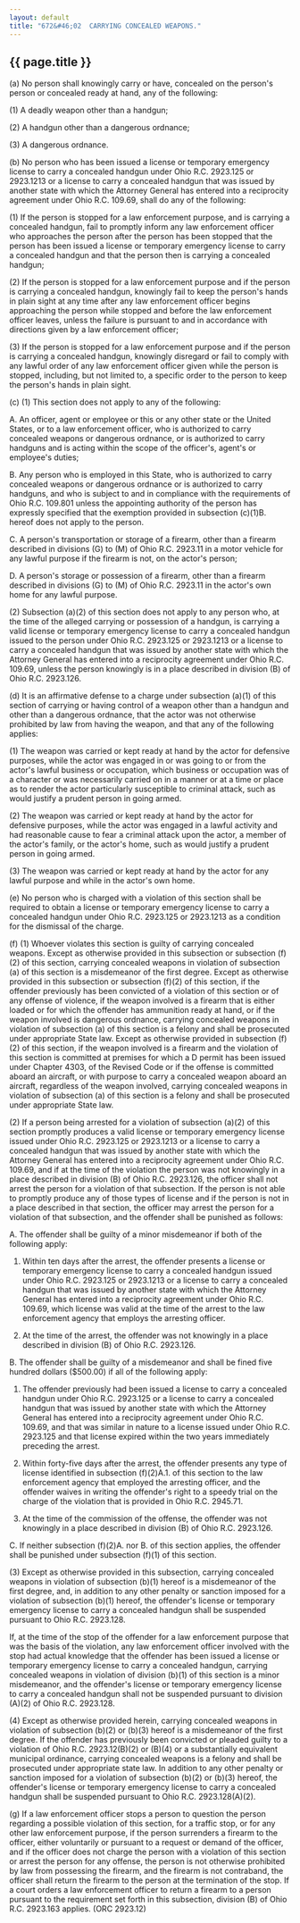 ```yaml
---
layout: default
title: "672&#46;02  CARRYING CONCEALED WEAPONS."
---
```


{{ page.title }}
----------------

(a) No person shall knowingly carry or have, concealed on the person's person or concealed ready at hand, any of the following:

(1) A deadly weapon other than a handgun;

(2) A handgun other than a dangerous ordnance;

(3) A dangerous ordnance.

(b) No person who has been issued a license or temporary emergency license to carry a concealed handgun under Ohio R.C. 2923.125 or 2923.1213 or a license to carry a concealed handgun that was issued by another state with which the Attorney General has entered into a reciprocity agreement under Ohio R.C. 109.69, shall do any of the following:

(1) If the person is stopped for a law enforcement purpose, and is carrying a concealed handgun, fail to promptly inform any law enforcement officer who approaches the person after the person has been stopped that the person has been issued a license or temporary emergency license to carry a concealed handgun and that the person then is carrying a concealed handgun;

(2) If the person is stopped for a law enforcement purpose and if the person is carrying a concealed handgun, knowingly fail to keep the person's hands in plain sight at any time after any law enforcement officer begins approaching the person while stopped and before the law enforcement officer leaves, unless the failure is pursuant to and in accordance with directions given by a law enforcement officer;

(3) If the person is stopped for a law enforcement purpose and if the person is carrying a concealed handgun, knowingly disregard or fail to comply with any lawful order of any law enforcement officer given while the person is stopped, including, but not limited to, a specific order to the person to keep the person's hands in plain sight.

(c) (1) This section does not apply to any of the following:

  A. An officer, agent or employee or this or any other state or the United States, or to a law enforcement officer, who is authorized to carry concealed weapons or dangerous ordnance, or is authorized to carry handguns and is acting within the scope of the officer's, agent's or employee's duties;

  B. Any person who is employed in this State, who is authorized to carry concealed weapons or dangerous ordnance or is authorized to carry handguns, and who is subject to and in compliance with the requirements of Ohio R.C. 109.801 unless the appointing authority of the person has expressly specified that the exemption provided in subsection (c)(1)B. hereof does not apply to the person.

  C. A person's transportation or storage of a firearm, other than a firearm described in divisions (G) to (M) of Ohio R.C. 2923.11 in a motor vehicle for any lawful purpose if the firearm is not, on the actor's person;

  D. A person's storage or possession of a firearm, other than a firearm described in divisions (G) to (M) of Ohio R.C. 2923.11 in the actor's own home for any lawful purpose.

(2) Subsection (a)(2) of this section does not apply to any person who, at the time of the alleged carrying or possession of a handgun, is carrying a valid license or temporary emergency license to carry a concealed handgun issued to the person under Ohio R.C. 2923.125 or 2923.1213 or a license to carry a concealed handgun that was issued by another state with which the Attorney General has entered into a reciprocity agreement under Ohio R.C. 109.69, unless the person knowingly is in a place described in division (B) of Ohio R.C. 2923.126.

(d) It is an affirmative defense to a charge under subsection (a)(1) of this section of carrying or having control of a weapon other than a handgun and other than a dangerous ordnance, that the actor was not otherwise prohibited by law from having the weapon, and that any of the following applies:

(1) The weapon was carried or kept ready at hand by the actor for defensive purposes, while the actor was engaged in or was going to or from the actor's lawful business or occupation, which business or occupation was of a character or was necessarily carried on in a manner or at a time or place as to render the actor particularly susceptible to criminal attack, such as would justify a prudent person in going armed.

(2) The weapon was carried or kept ready at hand by the actor for defensive purposes, while the actor was engaged in a lawful activity and had reasonable cause to fear a criminal attack upon the actor, a member of the actor's family, or the actor's home, such as would justify a prudent person in going armed.

(3) The weapon was carried or kept ready at hand by the actor for any lawful purpose and while in the actor's own home.

(e) No person who is charged with a violation of this section shall be required to obtain a license or temporary emergency license to carry a concealed handgun under Ohio R.C. 2923.125 or 2923.1213 as a condition for the dismissal of the charge.

(f) (1) Whoever violates this section is guilty of carrying concealed weapons. Except as otherwise provided in this subsection or subsection (f)(2) of this section, carrying concealed weapons in violation of subsection (a) of this section is a misdemeanor of the first degree. Except as otherwise provided in this subsection or subsection (f)(2) of this section, if the offender previously has been convicted of a violation of this section or of any offense of violence, if the weapon involved is a firearm that is either loaded or for which the offender has ammunition ready at hand, or if the weapon involved is dangerous ordnance, carrying concealed weapons in violation of subsection (a) of this section is a felony and shall be prosecuted under appropriate State law. Except as otherwise provided in subsection (f)(2) of this section, if the weapon involved is a firearm and the violation of this section is committed at premises for which a D permit has been issued under Chapter 4303, of the Revised Code or if the offense is committed aboard an aircraft, or with purpose to carry a concealed weapon aboard an aircraft, regardless of the weapon involved, carrying concealed weapons in violation of subsection (a) of this section is a felony and shall be prosecuted under appropriate State law.

(2) If a person being arrested for a violation of subsection (a)(2) of this section promptly produces a valid license or temporary emergency license issued under Ohio R.C. 2923.125 or 2923.1213 or a license to carry a concealed handgun that was issued by another state with which the Attorney General has entered into a reciprocity agreement under Ohio R.C. 109.69, and if at the time of the violation the person was not knowingly in a place described in division (B) of Ohio R.C. 2923.126, the officer shall not arrest the person for a violation of that subsection. If the person is not able to promptly produce any of those types of license and if the person is not in a place described in that section, the officer may arrest the person for a violation of that subsection, and the offender shall be punished as follows:

  A. The offender shall be guilty of a minor misdemeanor if both of the following apply:

   1. Within ten days after the arrest, the offender presents a license or temporary emergency license to carry a concealed handgun issued under Ohio R.C. 2923.125 or 2923.1213 or a license to carry a concealed handgun that was issued by another state with which the Attorney General has entered into a reciprocity agreement under Ohio R.C. 109.69, which license was valid at the time of the arrest to the law enforcement agency that employs the arresting officer.

   2. At the time of the arrest, the offender was not knowingly in a place described in division (B) of Ohio R.C. 2923.126.

  B. The offender shall be guilty of a misdemeanor and shall be fined five hundred dollars ($500.00) if all of the following apply:

   1. The offender previously had been issued a license to carry a concealed handgun under Ohio R.C. 2923.125 or a license to carry a concealed handgun that was issued by another state with which the Attorney General has entered into a reciprocity agreement under Ohio R.C. 109.69, and that was similar in nature to a license issued under Ohio R.C. 2923.125 and that license expired within the two years immediately preceding the arrest.

   2. Within forty-five days after the arrest, the offender presents any type of license identified in subsection (f)(2)A.1. of this section to the law enforcement agency that employed the arresting officer, and the offender waives in writing the offender's right to a speedy trial on the charge of the violation that is provided in Ohio R.C. 2945.71.

   3. At the time of the commission of the offense, the offender was not knowingly in a place described in division (B) of Ohio R.C. 2923.126.

  C. If neither subsection (f)(2)A. nor B. of this section applies, the offender shall be punished under subsection (f)(1) of this section.

(3) Except as otherwise provided in this subsection, carrying concealed weapons in violation of subsection (b)(1) hereof is a misdemeanor of the first degree, and, in addition to any other penalty or sanction imposed for a violation of subsection (b)(1) hereof, the offender's license or temporary emergency license to carry a concealed handgun shall be suspended pursuant to Ohio R.C. 2923.128.

If, at the time of the stop of the offender for a law enforcement purpose that was the basis of the violation, any law enforcement officer involved with the stop had actual knowledge that the offender has been issued a license or temporary emergency license to carry a concealed handgun, carrying concealed weapons in violation of division (b)(1) of this section is a minor misdemeanor, and the offender's license or temporary emergency license to carry a concealed handgun shall not be suspended pursuant to division (A)(2) of Ohio R.C. 2923.128.

(4) Except as otherwise provided herein, carrying concealed weapons in violation of subsection (b)(2) or (b)(3) hereof is a misdemeanor of the first degree. If the offender has previously been convicted or pleaded guilty to a violation of Ohio R.C. 2923.12(B)(2) or (B)(4) or a substantially equivalent municipal ordinance, carrying concealed weapons is a felony and shall be prosecuted under appropriate state law. In addition to any other penalty or sanction imposed for a violation of subsection (b)(2) or (b)(3) hereof, the offender's license or temporary emergency license to carry a concealed handgun shall be suspended pursuant to Ohio R.C. 2923.128(A)(2).

(g) If a law enforcement officer stops a person to question the person regarding a possible violation of this section, for a traffic stop, or for any other law enforcement purpose, if the person surrenders a firearm to the officer, either voluntarily or pursuant to a request or demand of the officer, and if the officer does not charge the person with a violation of this section or arrest the person for any offense, the person is not otherwise prohibited by law from possessing the firearm, and the firearm is not contraband, the officer shall return the firearm to the person at the termination of the stop. If a court orders a law enforcement officer to return a firearm to a person pursuant to the requirement set forth in this subsection, division (B) of Ohio R.C. 2923.163 applies. (ORC 2923.12)